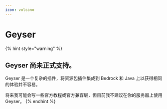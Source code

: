 ```yaml
---
icon: volcano
---
```


# Geyser

{% hint style="warning" %}
## Geyser 尚未正式支持。

Geyser 是一个复杂的插件，将资源包插件集成到 Bedrock 和 Java 上以获得相同的体验并不容易。

将来我可能会写一些官方教程或官方兼容层，但目前我不建议在你的服务器上使用 Geyser。
{% endhint %}

